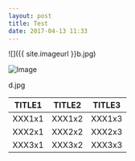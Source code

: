 ```yaml
---
layout: post
title: Test
date: 2017-04-13 11:33
---
```


![]({{ site.imageurl }}b.jpg)

![Image](d.jpg)


d.jpg


| TITLE1 | TITLE2 | TITLE3 |
| --- | --- | --- |
| XXX1x1 | XXX1x2 | XXX1x3 |
| XXX2x1 | XXX2x2 | XXX2x3 |
| XXX3x1 | XXX3x2 | XXX3x3 |


